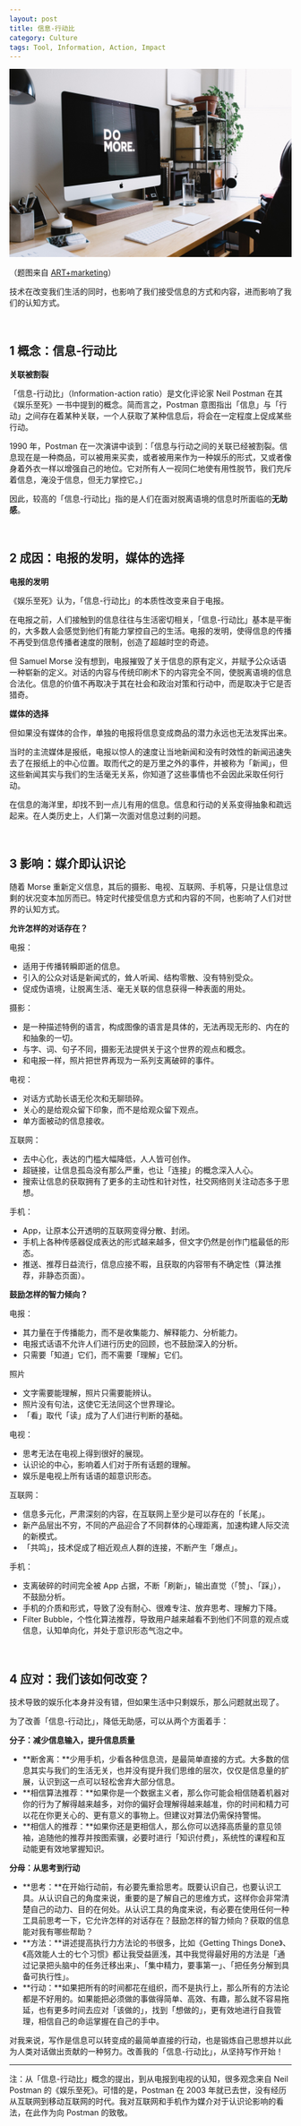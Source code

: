 ```yaml
---
layout: post
title: 信息-行动比
category: Culture
tags: Tool, Information, Action, Impact
---
```


![Do More](/images/domore.jpeg)

（题图来自 [ART+marketing](https://artplusmarketing.com/raise-your-low-information-action-ratio-5cc786ee5961)）

技术在改变我们生活的同时，也影响了我们接受信息的方式和内容，进而影响了我们的认知方式。

&nbsp;

## 1 概念：信息-行动比

**关联被割裂**

「信息-行动比」（Information-action ratio）是文化评论家 Neil Postman 在其《娱乐至死》一书中提到的概念。简而言之，Postman 意图指出「信息」与「行动」之间存在着某种关联，一个人获取了某种信息后，将会在一定程度上促成某些行动。

1990 年，Postman 在一次演讲中谈到：「信息与行动之间的关联已经被割裂。信息现在是一种商品，可以被用来买卖，或者被用来作为一种娱乐的形式，又或者像身着外衣一样以增强自己的地位。它对所有人一视同仁地使有用性脱节，我们充斥着信息，淹没于信息，但无力掌控它。」

因此，较高的「信息-行动比」指的是人们在面对脱离语境的信息时所面临的**无助感**。

&nbsp;

## 2 成因：电报的发明，媒体的选择

**电报的发明**

《娱乐至死》认为，「信息-行动比」的本质性改变来自于电报。

在电报之前，人们接触到的信息往往与生活密切相关，「信息-行动比」基本是平衡的，大多数人会感觉到他们有能力掌控自己的生活。电报的发明，使得信息的传播不再受到信息传播者速度的限制，创造了超越时空的奇迹。

但 Samuel Morse 没有想到，电报摧毁了关于信息的原有定义，并赋予公众话语一种崭新的定义。对话的内容与传统印刷术下的内容完全不同，使脱离语境的信息合法化。信息的价值不再取决于其在社会和政治对策和行动中，而是取决于它是否猎奇。

**媒体的选择**

但如果没有媒体的合作，单独的电报将信息变成商品的潜力永远也无法发挥出来。

当时的主流媒体是报纸，电报以惊人的速度让当地新闻和没有时效性的新闻迅速失去了在报纸上的中心位置。取而代之的是万里之外的事件，并被称为「新闻」，但这些新闻其实与我们的生活毫无关系，你知道了这些事情也不会因此采取任何行动。

在信息的海洋里，却找不到一点儿有用的信息。信息和行动的关系变得抽象和疏远起来。在人类历史上，人们第一次面对信息过剩的问题。

&nbsp;

## 3 影响：媒介即认识论

随着 Morse 重新定义信息，其后的摄影、电视、互联网、手机等，只是让信息过剩的状况变本加厉而已。特定时代接受信息方式和内容的不同，也影响了人们对世界的认知方式。

**允许怎样的对话存在？**

电报：

- 适用于传播转瞬即逝的信息。
- 引入的公众对话是新闻式的，耸人听闻、结构零散、没有特别受众。
- 促成伪语境，让脱离生活、毫无关联的信息获得一种表面的用处。

摄影：

- 是一种描述特例的语言，构成图像的语言是具体的，无法再现无形的、内在的和抽象的一切。
- 与字、词、句子不同，摄影无法提供关于这个世界的观点和概念。
- 和电报一样，照片把世界再现为一系列支离破碎的事件。

电视：

- 对话方式助长语无伦次和无聊琐碎。
- 关心的是给观众留下印象，而不是给观众留下观点。
- 单方面被动的信息接收。

互联网：

- 去中心化，表达的门槛大幅降低，人人皆可创作。
- 超链接，让信息孤岛没有那么严重，也让「连接」的概念深入人心。
- 搜索让信息的获取拥有了更多的主动性和针对性，社交网络则关注动态多于思想。

手机：

- App，让原本公开透明的互联网变得分散、封闭。
- 手机上各种传感器促成表达的形式越来越多，但文字仍然是创作门槛最低的形态。
- 推送、推荐日益流行，信息应接不暇，且获取的内容带有不确定性（算法推荐，非静态页面）。



**鼓励怎样的智力倾向？**

电报：

- 其力量在于传播能力，而不是收集能力、解释能力、分析能力。
- 电报式话语不允许人们进行历史的回顾，也不鼓励深入的分析。
- 只需要「知道」它们，而不需要「理解」它们。

照片

- 文字需要能理解，照片只需要能辨认。
- 照片没有句法，这使它无法同这个世界理论。
- 「看」取代「读」成为了人们进行判断的基础。

电视：

- 思考无法在电视上得到很好的展现。
- 认识论的中心，影响着人们对于所有话题的理解。
- 娱乐是电视上所有话语的超意识形态。

互联网：

- 信息多元化，严肃深刻的内容，在互联网上至少是可以存在的「长尾」。
- 新产品层出不穷，不同的产品迎合了不同群体的心理距离，加速构建人际交流的新模式。
- 「共鸣」，技术促成了相近观点人群的连接，不断产生「爆点」。

手机：

- 支离破碎的时间完全被 App 占据，不断「刷新」，输出直觉（「赞」、「踩」），不鼓励分析。
- 手机的介质和形式，导致了没有耐心、很难专注、放弃思考、理解力下降。
- Filter Bubble，个性化算法推荐，导致用户越来越看不到他们不同意的观点或信息，认知单向化，并处于意识形态气泡之中。

&nbsp;

## 4 应对：我们该如何改变？

技术导致的娱乐化本身并没有错，但如果生活中只剩娱乐，那么问题就出现了。

为了改善「信息-行动比」，降低无助感，可以从两个方面着手：

**分子：减少信息输入，提升信息质量**

- **断舍离：**少用手机，少看各种信息流，是最简单直接的方式。大多数的信息其实与我们的生活无关，也并没有提升我们思维的层次，仅仅是信息量的扩展，认识到这一点可以轻松舍弃大部分信息。
- **相信算法推荐：**如果你是一个数据主义者，那么你可能会相信随着机器对你的行为了解得越来越多，对你的偏好会理解得越来越准，你的时间和精力可以花在你更关心的、更有意义的事物上。但建议对算法仍需保持警惕。
- **相信人的推荐：**如果你还是更相信人，那么你可以选择高质量的意见领袖，追随他的推荐并按图索骥，必要时进行「知识付费」，系统性的课程和互动能更有效地掌握知识。

**分母：从思考到行动**

- **思考：**在开始行动前，有必要先重拾思考。既要认识自己，也要认识工具。从认识自己的角度来说，重要的是了解自己的思维方式，这样你会非常清楚自己的动力、目的在何处。从认识工具的角度来说，有必要在使用任何一种工具前思考一下，它允许怎样的对话存在？鼓励怎样的智力倾向？获取的信息能对我有哪些帮助？
- **方法：**讲述提高执行力方法论的书很多，比如《Getting Things Done》、《高效能人士的七个习惯》都让我受益匪浅，其中我觉得最好用的方法是「通过记录把头脑中的任务迁移出来」、「集中精力，要事第一」、「把任务分解到具备可执行性」。
- **行动：**如果把所有的时间都花在组织，而不是执行上，那么所有的方法论都是不好用的。如果能把必须做的事做得简单、高效、有趣，那么就不容易拖延，也有更多时间去应对「该做的」，找到「想做的」，更有效地进行自我管理，相信自己的命运掌握在自己的手中。



对我来说，写作是信息可以转变成的最简单直接的行动，也是锻炼自己思想并以此为人类对话做出贡献的一种努力。改善我的「信息-行动比」，从坚持写作开始！



---

注：从「信息-行动比」概念的提出，到从电报到电视的认知，很多观念来自 Neil Postman 的《娱乐至死》。可惜的是，Postman 在 2003 年就已去世，没有经历从互联网到移动互联网的时代。我对互联网和手机作为媒介对于认识论影响的看法，在此作为向 Postman 的致敬。